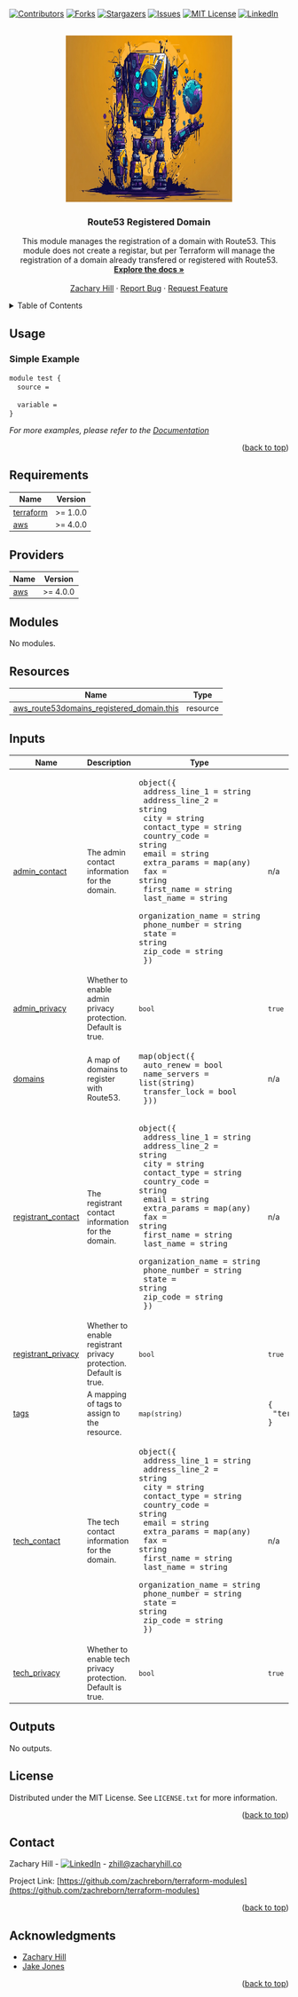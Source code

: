 <!-- Blank module readme template: Do a search and replace with your text editor for the following: `module_name`, `module_description` -->
<!-- Improved compatibility of back to top link: See: https://github.com/othneildrew/Best-README-Template/pull/73 -->
<a name="readme-top"></a>


<!-- PROJECT SHIELDS -->
<!--
*** I'm using markdown "reference style" links for readability.
*** Reference links are enclosed in brackets [ ] instead of parentheses ( ).
*** See the bottom of this document for the declaration of the reference variables
*** for contributors-url, forks-url, etc. This is an optional, concise syntax you may use.
*** https://www.markdownguide.org/basic-syntax/#reference-style-links
-->
[![Contributors][contributors-shield]][contributors-url]
[![Forks][forks-shield]][forks-url]
[![Stargazers][stars-shield]][stars-url]
[![Issues][issues-shield]][issues-url]
[![MIT License][license-shield]][license-url]
[![LinkedIn][linkedin-shield]][linkedin-url]


<!-- PROJECT LOGO -->
<br />
<div align="center">
  <a href="https://github.com/zachreborn/terraform-modules">
    <img src="/images/terraform_modules_logo.webp" alt="Logo" width="300" height="300">
  </a>

<h3 align="center">Route53 Registered Domain</h3>
  <p align="center">
    This module manages the registration of a domain with Route53. This module does not create a registar, but per Terraform will manage the registration of a domain already transfered or registered with Route53.
    <br />
    <a href="https://github.com/zachreborn/terraform-modules"><strong>Explore the docs »</strong></a>
    <br />
    <br />
    <a href="https://zacharyhill.co">Zachary Hill</a>
    ·
    <a href="https://github.com/zachreborn/terraform-modules/issues">Report Bug</a>
    ·
    <a href="https://github.com/zachreborn/terraform-modules/issues">Request Feature</a>
  </p>
</div>


<!-- TABLE OF CONTENTS -->
<details>
  <summary>Table of Contents</summary>
  <ol>
    <li><a href="#usage">Usage</a></li>
    <li><a href="#requirements">Requirements</a></li>
    <li><a href="#providers">Providers</a></li>
    <li><a href="#modules">Modules</a></li>
    <li><a href="#Resources">Resources</a></li>
    <li><a href="#inputs">Inputs</a></li>
    <li><a href="#outputs">Outputs</a></li>
    <li><a href="#license">License</a></li>
    <li><a href="#contact">Contact</a></li>
    <li><a href="#acknowledgments">Acknowledgments</a></li>
  </ol>
</details>


<!-- USAGE EXAMPLES -->
## Usage
### Simple Example
```
module test {
  source = 

  variable = 
}
```

_For more examples, please refer to the [Documentation](https://github.com/zachreborn/terraform-modules)_

<p align="right">(<a href="#readme-top">back to top</a>)</p>

<!-- terraform-docs output will be input automatically below-->
<!-- terraform-docs markdown table --output-file README.md --output-mode inject .-->
<!-- BEGIN_TF_DOCS -->
## Requirements

| Name | Version |
|------|---------|
| <a name="requirement_terraform"></a> [terraform](#requirement\_terraform) | >= 1.0.0 |
| <a name="requirement_aws"></a> [aws](#requirement\_aws) | >= 4.0.0 |

## Providers

| Name | Version |
|------|---------|
| <a name="provider_aws"></a> [aws](#provider\_aws) | >= 4.0.0 |

## Modules

No modules.

## Resources

| Name | Type |
|------|------|
| [aws_route53domains_registered_domain.this](https://registry.terraform.io/providers/hashicorp/aws/latest/docs/resources/route53domains_registered_domain) | resource |

## Inputs

| Name | Description | Type | Default | Required |
|------|-------------|------|---------|:--------:|
| <a name="input_admin_contact"></a> [admin\_contact](#input\_admin\_contact) | The admin contact information for the domain. | <pre>object({<br>    address_line_1    = string<br>    address_line_2    = string<br>    city              = string<br>    contact_type      = string<br>    country_code      = string<br>    email             = string<br>    extra_params      = map(any)<br>    fax               = string<br>    first_name        = string<br>    last_name         = string<br>    organization_name = string<br>    phone_number      = string<br>    state             = string<br>    zip_code          = string<br>  })</pre> | n/a | yes |
| <a name="input_admin_privacy"></a> [admin\_privacy](#input\_admin\_privacy) | Whether to enable admin privacy protection. Default is true. | `bool` | `true` | no |
| <a name="input_domains"></a> [domains](#input\_domains) | A map of domains to register with Route53. | <pre>map(object({<br>    auto_renew    = bool<br>    name_servers  = list(string)<br>    transfer_lock = bool<br>  }))</pre> | n/a | yes |
| <a name="input_registrant_contact"></a> [registrant\_contact](#input\_registrant\_contact) | The registrant contact information for the domain. | <pre>object({<br>    address_line_1    = string<br>    address_line_2    = string<br>    city              = string<br>    contact_type      = string<br>    country_code      = string<br>    email             = string<br>    extra_params      = map(any)<br>    fax               = string<br>    first_name        = string<br>    last_name         = string<br>    organization_name = string<br>    phone_number      = string<br>    state             = string<br>    zip_code          = string<br>  })</pre> | n/a | yes |
| <a name="input_registrant_privacy"></a> [registrant\_privacy](#input\_registrant\_privacy) | Whether to enable registrant privacy protection. Default is true. | `bool` | `true` | no |
| <a name="input_tags"></a> [tags](#input\_tags) | A mapping of tags to assign to the resource. | `map(string)` | <pre>{<br>  "terraform": "true"<br>}</pre> | no |
| <a name="input_tech_contact"></a> [tech\_contact](#input\_tech\_contact) | The tech contact information for the domain. | <pre>object({<br>    address_line_1    = string<br>    address_line_2    = string<br>    city              = string<br>    contact_type      = string<br>    country_code      = string<br>    email             = string<br>    extra_params      = map(any)<br>    fax               = string<br>    first_name        = string<br>    last_name         = string<br>    organization_name = string<br>    phone_number      = string<br>    state             = string<br>    zip_code          = string<br>  })</pre> | n/a | yes |
| <a name="input_tech_privacy"></a> [tech\_privacy](#input\_tech\_privacy) | Whether to enable tech privacy protection. Default is true. | `bool` | `true` | no |

## Outputs

No outputs.
<!-- END_TF_DOCS -->

<!-- LICENSE -->
## License

Distributed under the MIT License. See `LICENSE.txt` for more information.

<p align="right">(<a href="#readme-top">back to top</a>)</p>



<!-- CONTACT -->
## Contact

Zachary Hill - [![LinkedIn][linkedin-shield]][linkedin-url] - zhill@zacharyhill.co

Project Link: [https://github.com/zachreborn/terraform-modules](https://github.com/zachreborn/terraform-modules)

<p align="right">(<a href="#readme-top">back to top</a>)</p>



<!-- ACKNOWLEDGMENTS -->
## Acknowledgments

* [Zachary Hill](https://zacharyhill.co)
* [Jake Jones](https://github.com/jakeasarus)

<p align="right">(<a href="#readme-top">back to top</a>)</p>


<!-- MARKDOWN LINKS & IMAGES -->
<!-- https://www.markdownguide.org/basic-syntax/#reference-style-links -->
[contributors-shield]: https://img.shields.io/github/contributors/zachreborn/terraform-modules.svg?style=for-the-badge
[contributors-url]: https://github.com/zachreborn/terraform-modules/graphs/contributors
[forks-shield]: https://img.shields.io/github/forks/zachreborn/terraform-modules.svg?style=for-the-badge
[forks-url]: https://github.com/zachreborn/terraform-modules/network/members
[stars-shield]: https://img.shields.io/github/stars/zachreborn/terraform-modules.svg?style=for-the-badge
[stars-url]: https://github.com/zachreborn/terraform-modules/stargazers
[issues-shield]: https://img.shields.io/github/issues/zachreborn/terraform-modules.svg?style=for-the-badge
[issues-url]: https://github.com/zachreborn/terraform-modules/issues
[license-shield]: https://img.shields.io/github/license/zachreborn/terraform-modules.svg?style=for-the-badge
[license-url]: https://github.com/zachreborn/terraform-modules/blob/master/LICENSE.txt
[linkedin-shield]: https://img.shields.io/badge/-LinkedIn-black.svg?style=for-the-badge&logo=linkedin&colorB=555
[linkedin-url]: https://www.linkedin.com/in/zachary-hill-5524257a/
[product-screenshot]: /images/screenshot.webp
[Terraform.io]: https://img.shields.io/badge/Terraform-7B42BC?style=for-the-badge&logo=terraform
[Terraform-url]: https://terraform.io